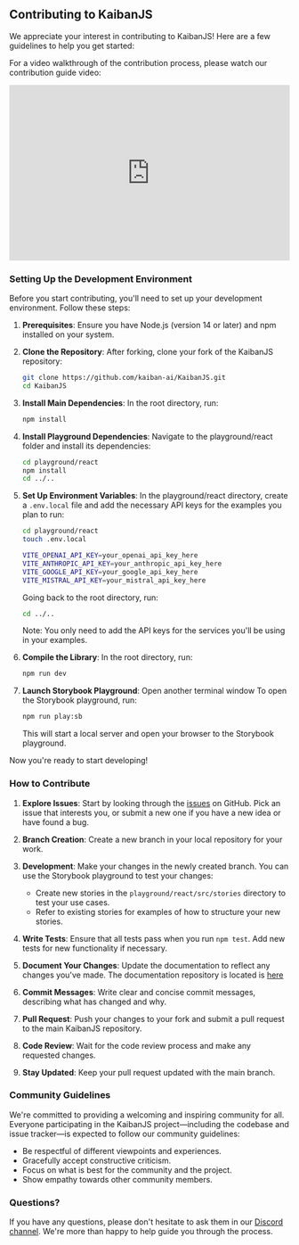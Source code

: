 ## Contributing to KaibanJS

We appreciate your interest in contributing to KaibanJS! Here are a few guidelines to help you get started:

For a video walkthrough of the contribution process, please watch our contribution guide video:

<div style="position: relative; padding-bottom: 62.5%; height: 0;"><iframe src="https://www.loom.com/embed/3ba1a391a03a45a9ab49b4981ef716c7?sid=fce0a5eb-07a2-4161-b17a-78009d2dc11b" frameborder="0" webkitallowfullscreen mozallowfullscreen allowfullscreen style="position: absolute; top: 0; left: 0; width: 100%; height: 100%;"></iframe></div>

### Setting Up the Development Environment

Before you start contributing, you'll need to set up your development environment. Follow these steps:

1. **Prerequisites**: Ensure you have Node.js (version 14 or later) and npm installed on your system.

2. **Clone the Repository**: After forking, clone your fork of the KaibanJS repository:

   ```bash
   git clone https://github.com/kaiban-ai/KaibanJS.git
   cd KaibanJS
   ```

3. **Install Main Dependencies**: In the root directory, run:

   ```bash
   npm install
   ```

4. **Install Playground Dependencies**: Navigate to the playground/react folder and install its dependencies:

   ```bash
   cd playground/react
   npm install
   cd ../..
   ```

5. **Set Up Environment Variables**: In the playground/react directory, create a `.env.local` file and add the necessary API keys for the examples you plan to run:

   ```bash
   cd playground/react
   touch .env.local
   ```

   ```bash
   VITE_OPENAI_API_KEY=your_openai_api_key_here
   VITE_ANTHROPIC_API_KEY=your_anthropic_api_key_here
   VITE_GOOGLE_API_KEY=your_google_api_key_here
   VITE_MISTRAL_API_KEY=your_mistral_api_key_here
   ```

   Going back to the root directory, run:

   ```bash
   cd ../..
   ```

   Note: You only need to add the API keys for the services you'll be using in your examples.

6. **Compile the Library**: In the root directory, run:

   ```bash
   npm run dev
   ```

7. **Launch Storybook Playground**: Open another terminal window To open the Storybook playground, run:

   ```bash
   npm run play:sb
   ```

   This will start a local server and open your browser to the Storybook playground.

Now you're ready to start developing!

### How to Contribute

1. **Explore Issues**: Start by looking through the [issues](https://github.com/kaiban-ai/KaibanJS/issues) on GitHub. Pick an issue that interests you, or submit a new one if you have a new idea or have found a bug.

2. **Branch Creation**: Create a new branch in your local repository for your work.

3. **Development**: Make your changes in the newly created branch. You can use the Storybook playground to test your changes:

   - Create new stories in the `playground/react/src/stories` directory to test your use cases.
   - Refer to existing stories for examples of how to structure your new stories.

4. **Write Tests**: Ensure that all tests pass when you run `npm test`. Add new tests for new functionality if necessary.

5. **Document Your Changes**: Update the documentation to reflect any changes you've made. The documentation repository is located is [here](https://github.com/kaiban-ai/kaibanjs-docs.)

6. **Commit Messages**: Write clear and concise commit messages, describing what has changed and why.

7. **Pull Request**: Push your changes to your fork and submit a pull request to the main KaibanJS repository.

8. **Code Review**: Wait for the code review process and make any requested changes.

9. **Stay Updated**: Keep your pull request updated with the main branch.

### Community Guidelines

We're committed to providing a welcoming and inspiring community for all. Everyone participating in the KaibanJS project—including the codebase and issue tracker—is expected to follow our community guidelines:

- Be respectful of different viewpoints and experiences.
- Gracefully accept constructive criticism.
- Focus on what is best for the community and the project.
- Show empathy towards other community members.

### Questions?

If you have any questions, please don't hesitate to ask them in our [Discord channel](https://bit.ly/JoinAIChamps). We're more than happy to help guide you through the process.
